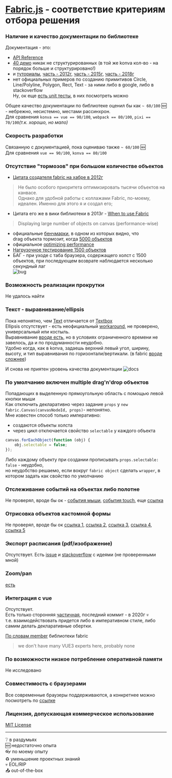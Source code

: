 # [Fabric.js](http://fabricjs.com/) - соответствие критериям отбора решения

### Наличие и качество документации по библиотеке

Документация - это:

-   [API Reference](http://fabricjs.com/docs/)
-   [40 демо](http://fabricjs.com/demos/) никак не структурированных (в той же konva кол-во - на порядок больше и структурировано!)
-   и [туториалы](http://fabricjs.com/articles/), [часть - 2012г](https://habr.com/ru/articles/162367/), [часть - 2015г](https://habr.com/ru/articles/257401/),
    [часть - 2018г](http://fabricjs.com/clippath-part1#:~:text=In%202.4.0)
-   нет официальных примеров по созданию примитивов Circle, Line/Polyline, Polygon, Rect, Text - за ними либо в google, либо в stackoverflow  
    Ну, ок еще [есть unit тесты](https://github.com/fabricjs/fabric.js/tree/master/test/unit), в них посмотреть можно

Общее качество документации по библиотеке оценил бы как `~ 60/100` :new: - небрежно, несистемно, местами рассинхрон.  
Для сравнения `konva == vue == 90/100`, `webpack == 80/100`, `pixi == 70/100`_(т.к. хорошо, но мало)_

### Скорость разработки

Связанную с документацией, пока оцениваю также `~ 60/100` :new:  
Для сравнения `vue == 90/100`, `konva == 80/100`

### Отсутствие "тормозов" при большом количестве объектов

-   [Цитата создателя fabric на хабре в 2012г](https://habr.com/ru/articles/162367/comments/#comment_5622239)

> Не было особого приоритета оптимизировать тысячи объектов на канвасе.  
> Однако для удобной работы с коллажами Fabric, по-моему, идеален. Именно для этого я и создал его;

-   Цитата его же в вики библиотеки в 2013г - [When to use Fabric](https://github.com/fabricjs/fabric.js/wiki/When-to-use-Fabric)

> Displaying large number of objects on canvas (performance-wise)

-   официальные [бенчмарки](http://fabricjs.com/benchmarks/), в одном из которых видно, что  
    drag объекта тормозит, когда [5000 объектов](http://fabricjs.com//raphael-vs-fabric-simple?n=5000)
-   официальное [optimizing performance](https://github.com/fabricjs/fabric.js/wiki/Optimizing-performance)
-   [Нагрузочное тестирование 1500 объектов](https://cakkypamucm.github.io/code-example/fabric/scrollers/imperative.html/?aircraftsCount=30&flightsCount=50)
-   БАГ - при уходе с таба браузера, содержащего холст с 1500 объектов, при последующем возврате наблюдается несколько секундный лаг  
    ![bug](https://i.gyazo.com/f2fdf5d73cd3722c1d0cdec7b652d3ef.gif)

### Возможность реализации прокрутки

Не удалось найти

### Текст - выравнивание/ellipsis

Пока непонятно, чем [Text](http://fabricjs.com/docs/fabric.Text.html) отличается от [Textbox](http://fabricjs.com/docs/fabric.Textbox.html)  
Ellipsis отсутствует - есть неофициальный [workaround](https://gist.github.com/bruzkovsky/a444af54c9d3715617c1f4855d623764), не проверено, универсальный или костыль.  
Выравнивание [вроде есть](http://fabricjs.com/docs/fabric.Textbox.html#originX), но в условиях ограниченного времени не завелось, да и по продуманности неудобно.  
Удобно когда, как в konva, задаешь верхний левый угол, ширину, высоту, и тип выравнивания по горизонтали/вертикали.
(в fabric [вроде сложнее](https://stackoverflow.com/questions/50656603/fabricjs-vertical-align-text-center))

И снова не приятен уровень качества документации
![docs](http://dl3.joxi.net/drive/2023/06/14/0018/2688/1219200/00/b535fbf92d.jpg)

### По умолчанию включен multiple drag'n'drop объектов

Попадающих в выделенную прямоугольную область с помощью левой кнопки мыши  
Как отключить декларативно через задание `props` у `new fabric.Canvas(canvasNodeId, props)`- непонятно.  
Мне известен способ только императивно:

-   создаются объекты холста
-   через цикл отключается свойство `selectable` у каждого объекта

```javascript
canvas.forEachObject(function (obj) {
    obj.selectable = false;
});
```

Либо каждому объекту при создании прописывать `props.selectable: false` - неудобно,  
но неудобство решаемо, если вокруг `fabric object` сделать `wrapper`, в котором задать как свойство по умолчанию

### Отслеживание событий на объектах либо полотне

Не проверял, вроде бы ок - [события мыши](http://fabricjs.com/events), [события touch](http://fabricjs.com/touch-events), еще [ссылка](https://github.com/fabricjs/fabric.js/wiki/Working-with-events)

### Отрисовка объектов кастомной формы

Не проверял, вроде бы ок
[ссылка 1](http://fabricjs.com/customization), [ссылка 2](http://fabricjs.com/freedrawing), [ссылка 3](http://fabricjs.com/test/svg_import/), [ссылка 4](http://fabricjs.com/controls-customization), [ссылка 5](http://fabricjs.com/custom-control-render)

### Экспорт расписания (pdf/изображение)

Отсутствует. Есть [issue](https://github.com/fabricjs/fabric.js/issues/5906) и [stackoverflow](https://stackoverflow.com/questions/23681325/convert-canvas-to-pdf) c идеями (не проверенными мной)

### Zoom/pan

[есть](http://fabricjs.com/fabric-intro-part-5)

### Интеграция с vue

Отсутствует.  
Есть только сторонняя [частичная](https://github.com/bensladden/vue-fabric-wrapper#currently-implemented-the-following-fabric-objects), последний коммит - в 2020г :skull:  
т.е. взаимодействовать придется либо в императивном стиле, либо самим делать декларативные обертки.

[По словам member](https://github.com/fabricjs/fabric.js/issues/7618#issuecomment-1014688873) библиотеки fabric

> we don't have many VUE3 experts here, probably none

### По возможности низкое потребление оперативной памяти

Не исследовано

### Совместимость с браузерами

Все современные браузеры поддерживаются, а конкретнее можно посмотреть по [ссылке](https://github.com/fabricjs/fabric.js/blob/master/README.md#supported-browsersenvironments)

### Лицензия, допускающая коммерческое использование

[MIT License](https://github.com/fabricjs/fabric.js/blob/master/LICENSE)

---

:grey_question: в раздумьях  
:new: недостаточно опыта  
:eyeglasses: по моему опыту  
:recycle: уменьшение проектных знаний  
:skull: EOL/RIP  
:outbox_tray: out-of-the-box
